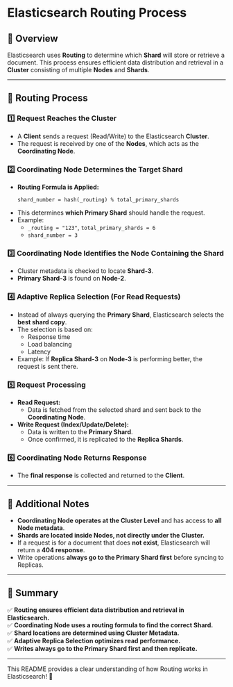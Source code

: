 # **Elasticsearch Routing Process**

## **📌 Overview**

Elasticsearch uses **Routing** to determine which **Shard** will store or retrieve a document. This process ensures efficient data distribution and retrieval in a **Cluster** consisting of multiple **Nodes** and **Shards**.

---

## **📌 Routing Process**

### **1️⃣ Request Reaches the Cluster**

- A **Client** sends a request (Read/Write) to the Elasticsearch **Cluster**.
- The request is received by one of the **Nodes**, which acts as the **Coordinating Node**.

### **2️⃣ Coordinating Node Determines the Target Shard**

- **Routing Formula is Applied:**
  ```
  shard_number = hash(_routing) % total_primary_shards
  ```
- This determines **which Primary Shard** should handle the request.
- Example:
  - `_routing = "123"`, `total_primary_shards = 6`
  - `shard_number = 3`

### **3️⃣ Coordinating Node Identifies the Node Containing the Shard**

- Cluster metadata is checked to locate **Shard-3**.
- **Primary Shard-3** is found on **Node-2**.

### **4️⃣ Adaptive Replica Selection (For Read Requests)**

- Instead of always querying the **Primary Shard**, Elasticsearch selects the **best shard copy**.
- The selection is based on:
  - Response time
  - Load balancing
  - Latency
- Example: If **Replica Shard-3** on **Node-3** is performing better, the request is sent there.

### **5️⃣ Request Processing**

- **Read Request:**
  - Data is fetched from the selected shard and sent back to the **Coordinating Node**.
- **Write Request (Index/Update/Delete):**
  - Data is written to the **Primary Shard**.
  - Once confirmed, it is replicated to the **Replica Shards**.

### **6️⃣ Coordinating Node Returns Response**

- The **final response** is collected and returned to the **Client**.

---

## **📌 Additional Notes**

- **Coordinating Node operates at the Cluster Level** and has access to **all Node metadata**.
- **Shards are located inside Nodes, not directly under the Cluster.**
- If a request is for a document that does **not exist**, Elasticsearch will return a **404 response**.
- Write operations **always go to the Primary Shard first** before syncing to Replicas.

---

## **📌 Summary**

✅ **Routing ensures efficient data distribution and retrieval in Elasticsearch.**  
✅ **Coordinating Node uses a routing formula to find the correct Shard.**  
✅ **Shard locations are determined using Cluster Metadata.**  
✅ **Adaptive Replica Selection optimizes read performance.**  
✅ **Writes always go to the Primary Shard first and then replicate.**

---

This README provides a clear understanding of how Routing works in Elasticsearch! 🚀
